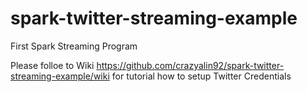 # spark-twitter-streaming-example
First Spark Streaming Program

Please folloe to Wiki https://github.com/crazyalin92/spark-twitter-streaming-example/wiki for tutorial how to setup Twitter Credentials 
